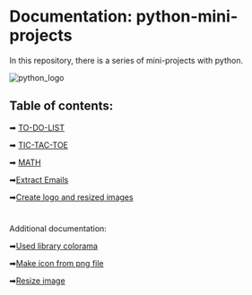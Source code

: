 # Documentation: python-mini-projects
In this repository, there is a series of mini-projects with python.

![python_logo](https://logos-world.net/wp-content/uploads/2021/10/Python-Logo.png)

## Table of contents:

➡ [TO-DO-LIST](https://github.com/GeorgiDN/python-mini-projects/tree/main/TO_DO_LIST)


➡ [TIC-TAC-TOE](https://github.com/GeorgiDN/python-mini-projects/tree/main/TIC_TAC_TOE)

➡ [MATH](https://github.com/GeorgiDN/python-mini-projects/tree/main/MATH)

➡[Extract Emails](https://github.com/GeorgiDN/python-mini-projects/tree/main/Extract_emails)

➡[Create logo and resized images](https://github.com/GeorgiDN/python-mini-projects/tree/main/Create%20logo%20and%20resized%20images)








 #
 Additional documentation:
 
➡[Used library colorama](https://pypi.org/project/colorama/)

➡[Make icon from png file](https://www.geeksforgeeks.org/convert-png-to-ico-with-pillow-in-python/)

➡[Resize image](https://imagekit.io/blog/image-resizing-in-python/)


